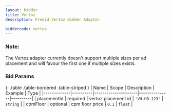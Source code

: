 ```yaml
---
layout: bidder
title: Vertoz
description: Prebid Vertoz Bidder Adaptor

biddercode: vertoz
---
```


### Note:

The Vertoz adapter currently doesn't support multiple sizes per ad placement and will favour the first one if multiple sizes exists.

### Bid Params

{: .table .table-bordered .table-striped }
| Name        | Scope    | Description         | Example       | Type     |
|-------------|----------|---------------------|---------------|----------|
| placementId | required | vertoz placement id | `'VH-HB-123'` | `string` |
| cpmFloor    | optional | cpm floor price     | `0.1`         | `float`  |

